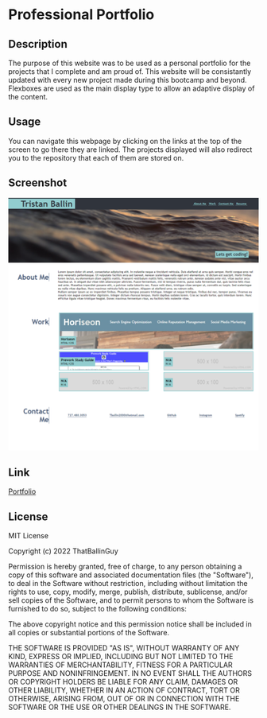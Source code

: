 # Professional Portfolio

## Description

The purpose of this website was to be used as a personal portfolio for the projects that I complete and am proud of. This website will be consistantly updated with every new project made during this bootcamp and beyond. Flexboxes are used as the main display type to allow an adaptive display of the content. 

## Usage

You can navigate this webpage by clicking on the links at the top of the screen to go there they are linked. The projects displayed will also redirect you to the repository that each of them are stored on. 

## Screenshot

![Screenshot png](assets/images/Portfolio-Screenshot.png)

## Link

[Portfolio](https://thatballinguy.github.io/Portfolio/)

## License

MIT License

Copyright (c) 2022 ThatBallinGuy

Permission is hereby granted, free of charge, to any person obtaining a copy
of this software and associated documentation files (the "Software"), to deal
in the Software without restriction, including without limitation the rights
to use, copy, modify, merge, publish, distribute, sublicense, and/or sell
copies of the Software, and to permit persons to whom the Software is
furnished to do so, subject to the following conditions:

The above copyright notice and this permission notice shall be included in all
copies or substantial portions of the Software.

THE SOFTWARE IS PROVIDED "AS IS", WITHOUT WARRANTY OF ANY KIND, EXPRESS OR
IMPLIED, INCLUDING BUT NOT LIMITED TO THE WARRANTIES OF MERCHANTABILITY,
FITNESS FOR A PARTICULAR PURPOSE AND NONINFRINGEMENT. IN NO EVENT SHALL THE
AUTHORS OR COPYRIGHT HOLDERS BE LIABLE FOR ANY CLAIM, DAMAGES OR OTHER
LIABILITY, WHETHER IN AN ACTION OF CONTRACT, TORT OR OTHERWISE, ARISING FROM,
OUT OF OR IN CONNECTION WITH THE SOFTWARE OR THE USE OR OTHER DEALINGS IN THE
SOFTWARE.